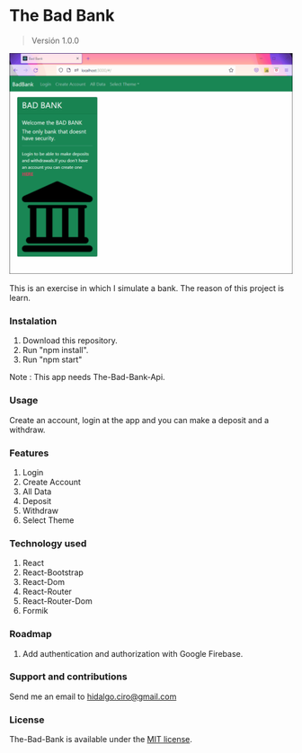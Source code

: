 # The Bad Bank

> Versión 1.0.0

![alt text](https://raw.githubusercontent.com/ciroit/the-bad-bank/master/BadBank.gif)

This is an exercise in which I simulate a bank. The reason of this project is learn.

### Instalation
1. Download this repository.
2. Run "npm install".
3. Run "npm start"

Note : This app needs The-Bad-Bank-Api.

### Usage
Create an account, login at the app and you can make a deposit and a withdraw.

### Features
1. Login
2. Create Account
3. All Data
4. Deposit
5. Withdraw
6. Select Theme

### Technology used

1. React
2. React-Bootstrap
3. React-Dom
4. React-Router
5. React-Router-Dom
8. Formik

### Roadmap
1. Add authentication and authorization with Google Firebase.

### Support and contributions
Send me an email to hidalgo.ciro@gmail.com

### License
The-Bad-Bank is available under the [MIT license](https://opensource.org/licenses/MIT).